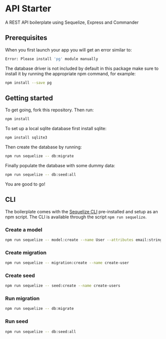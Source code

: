 # API Starter
A REST API boilerplate using Sequelize, Express and Commander

## Prerequisites
When you first launch your app you will get an error similar to:
```bash
Error: Please install 'pg' module manually
```

The database driver is not included by default in this package make sure to install it by running the appropriate npm command, for example:
```bash
npm install --save pg
```

## Getting started

To get going, fork this repository. Then run:
```bash
npm install
```

To set up a local sqlite database first install sqlite:
```bash
npm install sqlite3
```

Then create the database by running:
```bash
npm run sequelize -- db:migrate
```

Finally populate the database with some dummy data:
```bash
npm run sequelize -- db:seed:all
```

You are good to go!

## CLI
The boilerplate comes with the [Sequelize CLI](https://github.com/sequelize/cli) pre-installed and setup as an npm script. The CLI is available through the script `npm run sequelize`.

### Create a model
```bash
npm run sequelize -- model:create --name User --attributes email:string,password:string
```

### Create migration
```bash
npm run sequelize -- migration:create --name create-user
```

### Create seed
```bash
npm run sequelize -- seed:create --name create-users
```

### Run migration
```bash
npm run sequelize -- db:migrate
```

### Run seed
```bash
npm run sequelize -- db:seed:all
```
